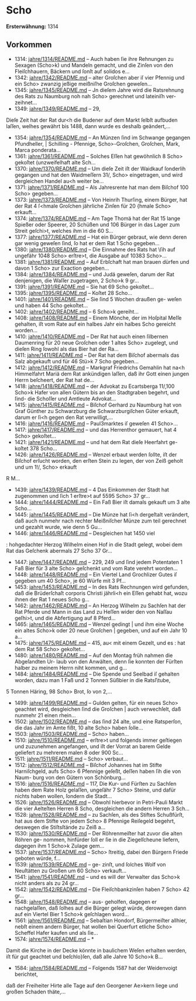 # Scho

**Ersterwähnung:** 1314

## Vorkommen
- 1314: [jahre/1314/README.md](../jahre/1314/README.md) – Auch
haben ſie ihre Rehnungen zu Sexagen (Scho>k) und
Mandeln gemacht, und die Zinſen von den Fleiſchhauern,
Bäckern und ſonſt auf solidos e...
- 1342: [jahre/1342/README.md](../jahre/1342/README.md) – alter Groſchen aber iſ vier
Pfennig und ein Scho> zwanzig jeßige meißniſhe Groſchen
geweſen...
- 1345: [jahre/1345/README.md](../jahre/1345/README.md) – Jn dieſem Jahre wird die Ratsrehnung des Rats zu
Naumburg noh nah Scho> gerechnet und lateiniſh ver-
zeihnet...
- 1349: [jahre/1349/README.md](../jahre/1349/README.md) – 29,

Dieſe Zeit hat der Rat dur<h die Budener auf dem
Markt ſelbſt aufbuden laſſen, welhes gewährt bis 1488,
dann wurde es deshalb geändert,...
- 1354: [jahre/1354/README.md](../jahre/1354/README.md) – An Münzen ſind im Schwange gegangen Pfundheller,
| Schilling - Pfennige, Scho>-Groſchen, Groſchen, Mark,
Marca ponderata...
- 1361: [jahre/1361/README.md](../jahre/1361/README.md) – Solches Eſſen hat gewöhnlich
8 Scho> gekoſtet (unzweifelhaft alte Sch...
- 1370: [jahre/1370/README.md](../jahre/1370/README.md) – Um dieſe Zeit iſt der Waidkauf ſonderlih gegangen
und hat den Waidmeſſern 31/, Scho> eingetragen,
und wird dergleichen Handel au<h weiter be...
- 1371: [jahre/1371/README.md](../jahre/1371/README.md) – Als Jahresrente hat man dem Biſchof 100 Scho>
gegeben...
- 1373: [jahre/1373/README.md](../jahre/1373/README.md) – Von Heinrih Thurſing, einem Bürger, hat der Rat
4 ſ<hmale Groſchen jährliche Zinſen für 20 {hmale Scho>
erkauft...
- 1374: [jahre/1374/README.md](../jahre/1374/README.md) – Am Tage Thomä hat der Rat 15 lange Spießer oder
Speerer, 20 Schüßen und 106 Bürger in das Lager zum
Streit geſchi>t, welches ihm in die 60 S...
- 1377: [jahre/1377/README.md](../jahre/1377/README.md) – Hat ein Bürger gebraut, wie denn deren gar wenig
geweſen ſind, ſo hat er dem Rat 1 Scho gegeben...
- 1380: [jahre/1380/README.md](../jahre/1380/README.md) – Die Einnahme des Rats hat \ſih auf ungefähr 1048
Scho> erſtre>t, die Ausgabe auf 10383 Scho>...
- 1381: [jahre/1381/README.md](../jahre/1381/README.md) – Auf Erbſchaft hat man brauen dürfen und davon 1
Scho> zur Exaction gegeben...
- 1384: [jahre/1384/README.md](../jahre/1384/README.md) – und Judä geweſen, darum der
Rat denjenigen, die Waſſer zugetragen, 2 Scho>k 9 gr...
- 1391: [jahre/1391/README.md](../jahre/1391/README.md) – Sie hat
69 Scho gekoſtet...
- 1395: [jahre/1395/README.md](../jahre/1395/README.md) – Koſtet 28 Scho...
- 1401: [jahre/1401/README.md](../jahre/1401/README.md) – Sie ſind 5 Wochen draußen ge-
weſen und haben 44 Scho gekoſtet...
- 1402: [jahre/1402/README.md](../jahre/1402/README.md) – 6 Scho>k gereiht...
- 1408: [jahre/1408/README.md](../jahre/1408/README.md) – Einem Mönche, der im Hoſpital Meſſe gehalten, iſt
vom Rate auf ein halbes Jahr ein halbes Scho gereicht
worden...
- 1410: [jahre/1410/README.md](../jahre/1410/README.md) – Der Rat
hat auch einen ſilbernen Daumenring für 20 neue Groſchen
oder 1 altes Scho> zugelegt, und dieſen Ring ſowohl als
das Bier hat der Ra...
- 1411: [jahre/1411/README.md](../jahre/1411/README.md) – Der Rat hat dem Biſchof abermals das Salz abgekauft
und für 46 Stü>k 7 Scho gegeben...
- 1412: [jahre/1412/README.md](../jahre/1412/README.md) – Markgraf Friedrichs Gemahlin hat na<h Himmelfahrt
Mariä dem Rat ankündigen laſſen, daß ihr Gott einen
jungen Herrn beſcheert, der Rat hat de...
- 1418: [jahre/1418/README.md](../jahre/1418/README.md) – der Advokat zu Ecartsberga 11/,100
Scho>k Hafer von allen Gütern bis an den Stadtgraben
begehrt, und ſind- die Schoſſer und Amtleute Advokat...
- 1415: [jahre/1415/README.md](../jahre/1415/README.md) – Biſchof Gerhard zu Naumburg hat von Graf Günther
zu Schwarzburg die Schwarzburgiſchen Güter erkauft,
darum er ſi<h gegen den Rat verwilligt,...
- 1416: [jahre/1416/README.md](../jahre/1416/README.md) – Paul3marktes iſ geweſen 41
Scho>...
- 1417: [jahre/1417/README.md](../jahre/1417/README.md) – und
das Herrenthor gemauert, hat 4 Scho> gekoſtet...
- 1421: [jahre/1421/README.md](../jahre/1421/README.md) – und hat dem Rat dieſe Heerfahrt ge-
koſtet 378 Scho...
- 1426: [jahre/1426/README.md](../jahre/1426/README.md) – Wenzel erbaut werden
ſollte, iſt der Biſchof erſucht worden, den erſten Stein zu
legen, der von Zeiß geholt und um 1!/, Scho> erkauft


R M...
- 1439: [jahre/1439/README.md](../jahre/1439/README.md) – 4 Das Einkommen der Stadt hat zugenommen und ſich
1 erſtre>t auf 5595 Scho> 37 gr...
- 1444: [jahre/1444/README.md](../jahre/1444/README.md) – Ein Faß Bier iſt damals gekauft um 3 alte Scho...
- 1445: [jahre/1445/README.md](../jahre/1445/README.md) – Die Münze hat ſi<h dergeſtalt verändert, daß auch
nunmehr nach rechter Meißniſcher Münze zum teil gerechnet
und gezahlt wurde, wie denn 5 Gu...
- 1446: [jahre/1446/README.md](../jahre/1446/README.md) – Desgleichen hat 1450 viel

: hohgedachter Herzog Wilhelm einen Hof in die Stadt
gelegt, wobei dem Rat das Geſchenk abermals 27 Scho
37 Gr...
- 1447: [jahre/1447/README.md](../jahre/1447/README.md) – 229, 249 und ſind jedem Potentaten 1 Faß
Bier für 3 alte Scho> geſchenkt und vom Rate verehrt
worden...
- 1448: [jahre/1448/README.md](../jahre/1448/README.md) – Ein Viertel Land Grochlizer Gutes iſ gegeben um
40 Scho>, je 60 Würfe mit 3 Pf...
- 1453: [jahre/1453/README.md](../jahre/1453/README.md) – In des Rats Rechnungen wird gefunden, daß die
Brüderſchaſt corporis Christi jährli<h ein Eſſen gehabt
hat, wozu ihnen der Rat 1 neues Scho g...
- 1462: [jahre/1462/README.md](../jahre/1462/README.md) – An Herzog Wilhelm zu Sachſen hat der Rat Pferde
und Mann in das Land zu Heſſen wider den von Naſſau
geſhi>t, und die Abfertigung auf 8 Pferd...
- 1465: [jahre/1465/README.md](../jahre/1465/README.md) – Wenzel gedingt |
und ihm eine Woche ein altes Scho>k oder 20 neue Groſchen |
gegeben, und auf ein Jahr 10 a...
- 1475: [jahre/1475/README.md](../jahre/1475/README.md) – 415, au< mit einem Gezelt, und es
: hat dem Rat 58 Scho> gekoſtet...
- 1480: [jahre/1480/README.md](../jahre/1480/README.md) – Auf den Montag früh nahmen die Abgeſandten Ur-
laub von den Anwälten, denn ſie konnten der Fürſten
halber zu meinem Herrn niht kommen, und g...
- 1484: [jahre/1484/README.md](../jahre/1484/README.md) – Die Spende und Seelbad iſ gehalten worden, dazu
man 1 Faß und 2 Tonnen Süßbier in die Ratsſ\tube,

5 Tonnen Häring, 98 Scho> Brot, ſo von 2,...
- 1499: [jahre/1499/README.md](../jahre/1499/README.md) – Gulden gelten, für ein
neues Scho> geachtet wird, desgleichen ſind die Groſchen |
auch verwechſelt, daß nunmehr 21 einen rhein...
- 1502: [jahre/1502/README.md](../jahre/1502/README.md) – das
ſind 24 alte, und eine Ratsperſon, die das Jahr im Amte
fißt, 10 alte Scho> haben ſolle...
- 1503: [jahre/1503/README.md](../jahre/1503/README.md) – Scho> haben...
- 1510: [jahre/1510/README.md](../jahre/1510/README.md) – erſtre>t und folgends immer geſtiegen und
zuzunehmen angefangen, und iſt der Vorrat an barem
Gelde geliefert zu mehreren malen 8 oder 900 Sc...
- 1511: [jahre/1511/README.md](../jahre/1511/README.md) – Scho> verbaut...
- 1512: [jahre/1512/README.md](../jahre/1512/README.md) – Biſchof Johannes hat im Stifte Harniſchgeld, aufs
Scho> 6 Pfennige geſeßt, deſſen haben ſih die von Naum-
burg von den Gütern von Schönburg...
- 1516: [jahre/1516/README.md](../jahre/1516/README.md) – 117, Die Kur- und Fürſten zu
Sachſen haben dem Rate Holz gelaſſen, ungeſähr 7 Scho>
Steine, und dafür nichts haben wollen, ſondern die Stadt...
- 1526: [jahre/1526/README.md](../jahre/1526/README.md) – Obwohl hierbevor in Petri-Pauli Markt die vier
Aelteſten Herren 8 Scho, desgleichen die andern Herren
3 Sch...
- 1528: [jahre/1528/README.md](../jahre/1528/README.md) – zu Sachſen, als des Stiftes Schußfürſt, hat
aus dem Stifte von jedem Scho> 8 Pfennige Reiſegeld
begehrt, deswegen die Stiſtsſtände zu Zeiß a...
- 1530: [jahre/1530/README.md](../jahre/1530/README.md) – Der Röhrenmeiſter hat zuvor die alten Röhren ge-
nommen, hinfürder ſoll er ſie in die Ziegelſcheune liefern,
dagegen ihm 1 Scho>k Zulage gem...
- 1537: [jahre/1537/README.md](../jahre/1537/README.md) – Scho>
ſtreitig, dabei den Bürgern Friede geboten würde, f...
- 1539: [jahre/1539/README.md](../jahre/1539/README.md) – ge-
zinſt, und ſolches Wolf von Neuſtätten zu Großen um
60 Scho> verkauft...
- 1541: [jahre/1541/README.md](../jahre/1541/README.md) – und es will der Verwalter das Scho>k nicht
anders als zu 24 gr...
- 1542: [jahre/1542/README.md](../jahre/1542/README.md) – Die Fleiſchbankzinſen haben 7 Scho> 42 gr...
- 1548: [jahre/1548/README.md](../jahre/1548/README.md) – aus-
geholfen, dagegen er nachgelaſſen, daß ſolhes auf die
Bürger gelegt würde, derowegen dann auf ein Viertel
Bier 1 Scho>k geſchlagen word...
- 1561: [jahre/1561/README.md](../jahre/1561/README.md) – Sebaſtian Hondorf, Bürgermeiſter allhier, nebſt einem
andern Bürger, hat wollen bei Querfurt etliche Scho>
Scheffel Hafer kaufen und als ſie...
- 1574: [jahre/1574/README.md](../jahre/1574/README.md) – *

Damit die Kirche in der Decke könnte in baulichem
Weſen erhalten werden, iſt für gut geachtet und beſchlo}ſen,
daß alle Jahre 10 Scho>k B...
- 1584: [jahre/1584/README.md](../jahre/1584/README.md) – Folgends 1587 hat der Weidenvoigt berichtet,


daß der Freiheiter Hirte alle Tage auf den Georgener
Ae>kern liege und großen Schaden thäte,...

